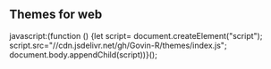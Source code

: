 
## Themes for web 


javascript:(function () {let script= document.createElement("script"); script.src="//cdn.jsdelivr.net/gh/Govin-R/themes/index.js"; document.body.appendChild(script))}();
